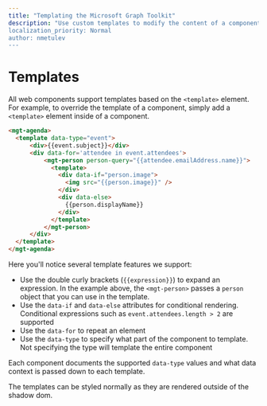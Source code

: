 ```yaml
---
title: "Templating the Microsoft Graph Toolkit"
description: "Use custom templates to modify the content of a component
localization_priority: Normal
author: nmetulev
---
```


# Templates

All web components support templates based on the `<template>` element. For example, to override the template of a component, simply add a `<template>` element inside of a component.

```html
<mgt-agenda>
  <template data-type="event">
      <div>{{event.subject}}</div>
      <div data-for='attendee in event.attendees'>
          <mgt-person person-query="{{attendee.emailAddress.name}}">
            <template>
              <div data-if="person.image">
                <img src="{{person.image}}" />
              </div>
              <div data-else>
                {{person.displayName}}
              </div>
            </template>
          </mgt-person>
      </div>
  </template>
</mgt-agenda>
```

Here you'll notice several template features we support:

- Use the double curly brackets (`{{expression}}`) to expand an expression. In the example above, the `<mgt-person>` passes a `person` object that you can use in the template.
- Use the `data-if` and `data-else` attributes for conditional rendering. Conditional expressions such as `event.attendees.length > 2` are supported
- Use the `data-for` to repeat an element
- Use the `data-type` to specify what part of the component to template. Not specifying the type will template the entire component

Each component documents the supported `data-type` values and what data context is passed down to each template.

The templates can be styled normally as they are rendered outside of the shadow dom.
